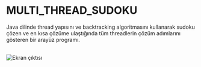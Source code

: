 # MULTI_THREAD_SUDOKU
Java dilinde thread yapısını ve backtracking algoritmasını kullanarak sudoku çözen ve en kısa çözüme ulaştığında tüm threadlerin çözüm adımlarını gösteren bir arayüz programı.</br></br>

![Ekran çıktısı](https://user-images.githubusercontent.com/47196852/52076203-38885f80-259f-11e9-97de-23a680424518.png)


